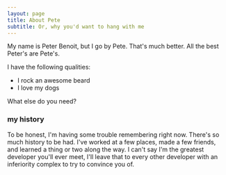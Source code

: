 ```yaml
---
layout: page
title: About Pete
subtitle: Or, why you'd want to hang with me
---
```


My name is Peter Benoit, but I go by Pete. That's much better. All the best Peter's are Pete's.

I have the following qualities:

- I rock an awesome beard
- I love my dogs

What else do you need?

### my history

To be honest, I'm having some trouble remembering right now. There's so much history to be had. I've worked at a few places, made a few friends, and learned a thing or two along the way. I can't say I'm the greatest developer you'll ever meet, I'll leave that to every other developer with an inferiority complex to try to convince you of.
